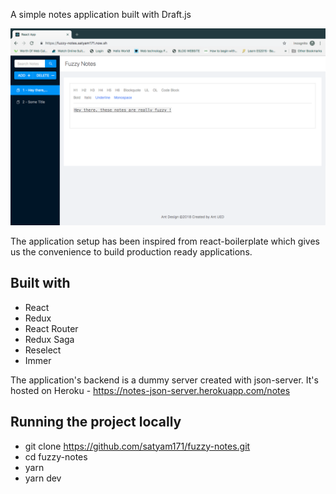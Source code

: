 A simple notes application built with Draft.js

![alt text](https://raw.githubusercontent.com/satyam171/fuzzy-notes/master/public/screenshot.png)

The application setup has been inspired from react-boilerplate which gives us the convenience to build production ready applications.

## Built with 
* React
* Redux
* React Router
* Redux Saga
* Reselect
* Immer 

The application's backend is a dummy server created with json-server. It's hosted on Heroku - 
https://notes-json-server.herokuapp.com/notes

## Running the project locally 

* git clone https://github.com/satyam171/fuzzy-notes.git
* cd fuzzy-notes
* yarn 
* yarn dev
